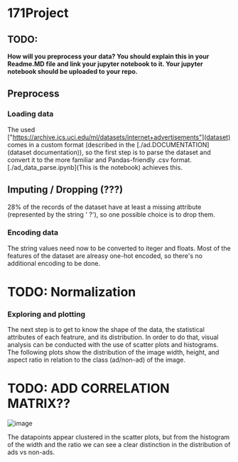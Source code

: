 # 171Project

## TODO: 

**How will you preprocess your data? You should explain this in your Readme.MD file and link your jupyter notebook to it. Your jupyter notebook should be uploaded to your repo.**

## Preprocess

### Loading data

The used ["https://archive.ics.uci.edu/ml/datasets/internet+advertisements"](dataset) comes in a custom format (described in the [./ad.DOCUMENTATION](dataset documentation)), so the first step is to parse the dataset and convert it to the more familiar and Pandas-friendly .csv format. [./ad_data_parse.ipynb](This is the notebook) achieves this.

## Imputing / Dropping (???)

28% of the records of the dataset have at least a missing attribute (represented by the string '   ?'), so one possible choice is to drop them.

### Encoding data

The string values need now to be converted to iteger and floats. Most of the features of the dataset are alreasy one-hot encoded, so there's no additional encoding to be done.

# TODO: Normalization

### Exploring and plotting

The next step is to get to know the shape of the data, the statistical attributes of each featrure, and its distribution. In order to do that, visual analysis can be conducted with the use of scatter plots and histograms. The following plots show the distribution of the image width, height, and aspect ratio in relation to the class (ad/non-ad) of the image.

# TODO: ADD CORRELATION MATRIX??

![image](https://user-images.githubusercontent.com/37519138/202835315-090892b8-6d0a-45a2-ac63-aa27daae4087.png)

The datapoints appear clustered in the scatter plots, but from the histogram of the width and the ratio we can see a clear distinction in the distribution of ads vs non-ads.

